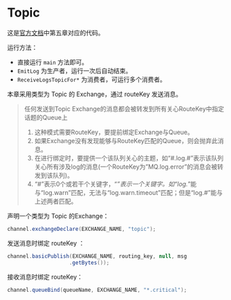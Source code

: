 # Topic

这是[官方文档](https://www.rabbitmq.com/tutorials/tutorial-five-java.html)中第五章对应的代码。

运行方法：
- 直接运行 `main` 方法即可。
- `EmitLog` 为生产者，运行一次后自动结束。
- `ReceiveLogsTopicFor*` 为消费者，可运行多个消费者。

本章采用类型为 Topic 的 Exchange，通过 routeKey 发送消息。
> 任何发送到Topic Exchange的消息都会被转发到所有关心RouteKey中指定话题的Queue上
> 1. 这种模式需要RouteKey，要提前绑定Exchange与Queue。
> 2. 如果Exchange没有发现能够与RouteKey匹配的Queue，则会抛弃此消息。
> 3. 在进行绑定时，要提供一个该队列关心的主题，如“#.log.#”表示该队列关心所有涉及log的消息(一个RouteKey为”MQ.log.error”的消息会被转发到该队列)。
> 4. “#”表示0个或若干个关键字，“*”表示一个关键字。如“log.*”能与“log.warn”匹配，无法与“log.warn.timeout”匹配；但是“log.#”能与上述两者匹配。

声明一个类型为 Topic 的Exchange：
```java
channel.exchangeDeclare(EXCHANGE_NAME, "topic");
```
发送消息时绑定 routeKey ：
```java
channel.basicPublish(EXCHANGE_NAME, routing_key, null, msg
                    .getBytes());
```
接收消息时绑定 routeKey：
```java
channel.queueBind(queueName, EXCHANGE_NAME, "*.critical");
```